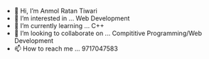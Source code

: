 - 👋 Hi, I’m Anmol Ratan Tiwari
- 👀 I’m interested in ...  Web Development
- 🌱 I’m currently learning ... C++
- 💞️ I’m looking to collaborate on ... Compititive Programming/Web Development
- 📫 How to reach me ... 9717047583

<!---
asliRatan/asliRatan is a ✨ special ✨ repository because its `README.md` (this file) appears on your GitHub profile.
You can click the Preview link to take a look at your changes.
--->
